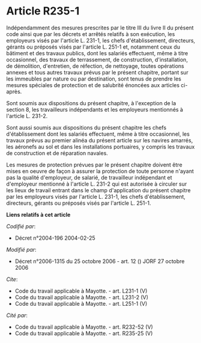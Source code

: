 # Article R235-1

Indépendamment des mesures prescrites par le titre III du livre II du présent code ainsi que par les décrets et arrêtés
relatifs à son exécution, les employeurs visés par l'article L. 231-1, les chefs d'établissement, directeurs, gérants ou
préposés visés par l'article L. 251-1 et, notamment ceux du bâtiment et des travaux publics, dont les salariés effectuent,
même à titre occasionnel, des travaux de terrassement, de construction, d'installation, de démolition, d'entretien, de
réfection, de nettoyage, toutes opérations annexes et tous autres travaux prévus par le présent chapitre, portant sur les
immeubles par nature ou par destination, sont tenus de prendre les mesures spéciales de protection et de salubrité énoncées
aux articles ci-après. 

Sont soumis aux dispositions du présent chapitre, à l'exception de la section 8, les travailleurs indépendants et les
employeurs mentionnés à l'article L. 231-2. 

Sont aussi soumis aux dispositions du présent chapitre les chefs d'établissement dont les salariés effectuent, même à titre
occasionnel, les travaux prévus au premier alinéa du présent article sur les navires amarrés, les aéronefs au sol et dans les
installations portuaires, y compris les travaux de construction et de réparation navales. 

Les mesures de protection prévues par le présent chapitre doivent être mises en oeuvre de façon à assurer la protection de
toute personne n'ayant pas la qualité d'employeur, de salarié, de travailleur indépendant et d'employeur mentionné à
l'article L. 231-2 qui est autorisée à circuler sur les lieux de travail entrant dans le champ d'application du présent
chapitre par les employeurs visés par l'article L. 231-1, les chefs d'établissement, directeurs, gérants ou préposés visés
par l'article L. 251-1.

**Liens relatifs à cet article**

_Codifié par_:

  - Décret n°2004-196 2004-02-25

_Modifié par_:

  - Décret n°2006-1315 du 25 octobre 2006 - art. 12 () JORF 27 octobre 2006

_Cite_:

  - Code du travail applicable à Mayotte. - art. L231-1 (V)
  - Code du travail applicable à Mayotte. - art. L231-2 (V)
  - Code du travail applicable à Mayotte. - art. L251-1 (V)

_Cité par_:

  - Code du travail applicable à Mayotte. - art. R232-52 (V)
  - Code du travail applicable à Mayotte. - art. R235-25 (V)
